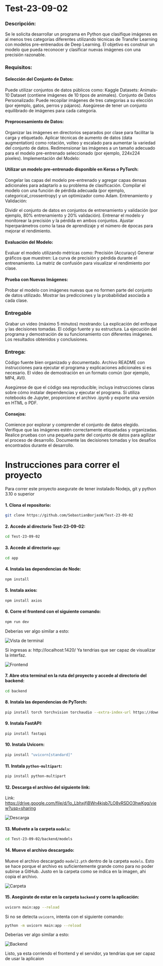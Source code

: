 # Test-23-09-02

### Descripción:

Se le solicita desarrollar un programa en Python que clasifique imágenes en al menos tres categorías diferentes utilizando técnicas de Transfer Learning con modelos pre-entrenados de Deep Learning. El objetivo es construir un modelo que pueda reconocer y clasificar nuevas imágenes con una precisión razonable.

### Requisitos:

#### Selección del Conjunto de Datos:

Puede utilizar conjuntos de datos públicos como:
Kaggle Datasets: Animals-10 Dataset (contiene imágenes de 10 tipos de animales).
Conjunto de Datos Personalizado: Puede recopilar imágenes de tres categorías a su elección (por ejemplo, gatos, perros y pájaros).
Asegúrese de tener un conjunto equilibrado de imágenes para cada categoría.

#### Preprocesamiento de Datos:

Organizar las imágenes en directorios separados por clase para facilitar la carga y etiquetado.
Aplicar técnicas de aumento de datos (data augmentation) como rotación, volteo y escalado para aumentar la variedad del conjunto de datos.
Redimensionar las imágenes a un tamaño adecuado para el modelo pre-entrenado seleccionado (por ejemplo, 224x224 píxeles).
Implementación del Modelo:

#### Utilizar un modelo pre-entrenado disponible en Keras o PyTorch:

Congelar las capas del modelo pre-entrenado y agregar capas densas adicionales para adaptarlo a su problema de clasificación.
Compilar el modelo con una función de pérdida adecuada (por ejemplo, categorical_crossentropy) y un optimizador como Adam.
Entrenamiento y Validación:

Dividir el conjunto de datos en conjuntos de entrenamiento y validación (por ejemplo, 80% entrenamiento y 20% validación).
Entrenar el modelo y monitorear la precisión y la pérdida en ambos conjuntos.
Ajustar hiperparámetros como la tasa de aprendizaje y el número de épocas para mejorar el rendimiento.

#### Evaluación del Modelo:

Evaluar el modelo utilizando métricas como:
Precisión (Accuracy)
Generar gráficos que muestren:
La curva de precisión y pérdida durante el entrenamiento.
La matriz de confusión para visualizar el rendimiento por clase.

#### Prueba con Nuevas Imágenes:

Probar el modelo con imágenes nuevas que no formen parte del conjunto de datos utilizado.
Mostrar las predicciones y la probabilidad asociada a cada clase.

### Entregable

Grabar un video (máximo 5 minutos) mostrando:
La explicación del enfoque y las decisiones tomadas.
El código fuente y su estructura.
La ejecución del programa y demostración de su funcionamiento con diferentes imágenes.
Los resultados obtenidos y conclusiones.

### Entrega:

Código fuente bien organizado y documentado.
Archivo README con instrucciones para ejecutar el programa y explicaciones adicionales si es necesario.
El video de demostración en un formato común (por ejemplo, MP4, AVI).

Asegúrese de que el código sea reproducible; incluya instrucciones claras sobre cómo instalar dependencias y ejecutar el programa.
Si utiliza notebooks de Jupyter, proporcione el archivo .ipynb y exporte una versión en HTML o PDF.

#### Consejos:

Comience por explorar y comprender el conjunto de datos elegido.
Verifique que las imágenes estén correctamente etiquetadas y organizadas.
Realice pruebas con una pequeña parte del conjunto de datos para agilizar el proceso de desarrollo.
Documente las decisiones tomadas y los desafíos encontrados durante el desarrollo.

# Instrucciones para correr el proyecto 

Para correr este proyecto asegurate de tener instalado Nodejs, git y python 3.10 o superior 

#### 1. Clona el repositorio:

   ```bash
   git clone https://github.com/SebastianBorjasW/Test-23-09-02
   ```
   
#### 2. Accede al directorio Test-23-09-02:

   ```bash
   cd Test-23-09-02
   ```

#### 3. Accede al directorio `app`:

   ```bash
   cd app
   ```

#### 4. Instala las dependencias de Node:

   ```bash
   npm install
   ```

#### 5. Instala axios:

   ```bash
   npm install axios
   ```

#### 6. Corre el frontend con el siguiente comando:

   ```bash
   npm run dev
   ```

Deberias ver algo similar a esto:

![Vista de terminal](assets/npm_init.png)

Si ingresas a: http://localhost:1420/
Ya tendrias que ser capaz de visualizar la interfaz. 

![Frontend](assets/frontend.png)

#### 7. Abre otra terminal en la ruta del proyecto y accede al directorio del backend:

   ```bash
   cd backend
   ```

#### 8. Instala las dependencias de PyTorch:

   ```bash
   pip install torch torchvision torchaudio --extra-index-url https://download.pytorch.org/whl/cu116 
   ```

#### 9. Instala FastAPI:

   ```bash
   pip install fastapi
   ```

#### 10. Instala Uvicorn:

   ```bash
   pip install "uvicorn[standard]"
   ```

#### 11. Instala `python-multipart`:

   ```bash
   pip install python-multipart
   ```

#### 12. Descarga el archivo del siguiente link:

   Link: https://drive.google.com/file/d/1o_LbhxjfjBWn4kjsb7LO8vRSDO3hwKgg/view?usp=sharing

   ![Descarga](assets/descarga.png)

#### 13. Muévete a la carpeta `models`:

   ```bash
   cd Test-23-09-02/backend/models
   ```

#### 14. Mueve el archivo descargado:

   Mueve el archivo descargado `model2.pth` dentro de la carpeta `models`. Esto se hace porque el archivo es suficientemente grande como para no poder subirse a GitHub.
   Justo en la carpeta como se indica en la imagen, ahi copia el archivo.


   ![Carpeta](assets/model.png)


#### 15. Asegúrate de estar en la carpeta `backend` y corre la aplicación:

   ```bash
   uvicorn main:app --reload
   ```

   Si no se detecta `uvicorn`, intenta con el siguiente comando: 

   ```bash
   python -m uvicorn main:app --reload
   ```
Deberias ver algo similar a esto:

![Backend](assets/back.png)

Listo, ya esta corriendo el frontend y el servidor, ya tendrias que ser capaz
de usar la aplicaion